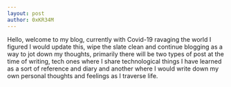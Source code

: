 ```yaml
---
layout: post
author: 0xKR34M
---
```

Hello, welcome to my blog, currently with Covid-19 ravaging the world I figured I would update this, wipe the slate clean and continue blogging as a way to jot down my thoughts, primarily there will be two types of post at the time of writing, tech ones where I share technological things I have learned as a sort of reference and diary and another where I would write down my own personal thoughts and feelings as I traverse life.
